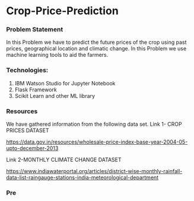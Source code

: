 # Crop-Price-Prediction

### Problem Statement

  In this Problem we have to predict the future prices of the crop using past prices, geographical location and climatic change. In this Problem we use machine learning tools to aid the farmers.
  
### Technologies:

1. IBM Watson Studio for Jupyter Notebook
2. Flask Framework
3. Scikit Learn and other ML library

### Resources

We have gathered information from the following data set.
Link 1- CROP PRICES DATASET

https://data.gov.in/resources/wholesale-price-index-base-year-2004-05-upto-december-2013

Link 2-MONTHLY CLIMATE CHANGE DATASET

https://www.indiawaterportal.org/articles/district-wise-monthly-rainfall-data-list-raingauge-stations-india-meteorological-department

### Pre
